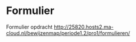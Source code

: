 # Formulier
Formulier opdracht http://25820.hosts2.ma-cloud.nl/bewijzenmap/periode1.2/pro1/formulieren/
